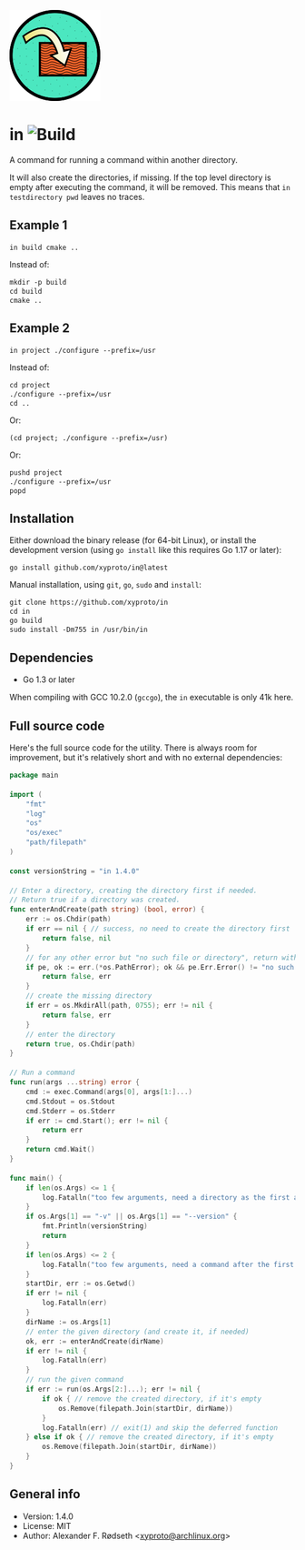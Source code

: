![logo](img/in_160.png)

# in ![Build](https://github.com/xyproto/in/workflows/Build/badge.svg)

A command for running a command within another directory.

It will also create the directories, if missing. If the top level directory is empty after executing the command, it will be removed. This means that `in testdirectory pwd` leaves no traces.

## Example 1

    in build cmake ..

Instead of:

    mkdir -p build
    cd build
    cmake ..

## Example 2

    in project ./configure --prefix=/usr

Instead of:

    cd project
    ./configure --prefix=/usr
    cd ..

Or:

    (cd project; ./configure --prefix=/usr)

Or:

    pushd project
    ./configure --prefix=/usr
    popd

## Installation

Either download the binary release (for 64-bit Linux), or install the development version (using `go install` like this requires Go 1.17 or later):

    go install github.com/xyproto/in@latest

Manual installation, using `git`, `go`, `sudo` and `install`:

    git clone https://github.com/xyproto/in
    cd in
    go build
    sudo install -Dm755 in /usr/bin/in

## Dependencies

* Go 1.3 or later

When compiling with GCC 10.2.0 (`gccgo`), the `in` executable is only 41k here.

## Full source code

Here's the full source code for the utility. There is always room for improvement, but it's relatively short and with no external dependencies:

```go
package main

import (
    "fmt"
    "log"
    "os"
    "os/exec"
    "path/filepath"
)

const versionString = "in 1.4.0"

// Enter a directory, creating the directory first if needed.
// Return true if a directory was created.
func enterAndCreate(path string) (bool, error) {
    err := os.Chdir(path)
    if err == nil { // success, no need to create the directory first
        return false, nil
    }
    // for any other error but "no such file or directory", return with an error
    if pe, ok := err.(*os.PathError); ok && pe.Err.Error() != "no such file or directory" {
        return false, err
    }
    // create the missing directory
    if err = os.MkdirAll(path, 0755); err != nil {
        return false, err
    }
    // enter the directory
    return true, os.Chdir(path)
}

// Run a command
func run(args ...string) error {
    cmd := exec.Command(args[0], args[1:]...)
    cmd.Stdout = os.Stdout
    cmd.Stderr = os.Stderr
    if err := cmd.Start(); err != nil {
        return err
    }
    return cmd.Wait()
}

func main() {
    if len(os.Args) <= 1 {
        log.Fatalln("too few arguments, need a directory as the first argument")
    }
    if os.Args[1] == "-v" || os.Args[1] == "--version" {
        fmt.Println(versionString)
        return
    }
    if len(os.Args) <= 2 {
        log.Fatalln("too few arguments, need a command after the first argument")
    }
    startDir, err := os.Getwd()
    if err != nil {
        log.Fatalln(err)
    }
    dirName := os.Args[1]
    // enter the given directory (and create it, if needed)
    ok, err := enterAndCreate(dirName)
    if err != nil {
        log.Fatalln(err)
    }
    // run the given command
    if err := run(os.Args[2:]...); err != nil {
        if ok { // remove the created directory, if it's empty
            os.Remove(filepath.Join(startDir, dirName))
        }
        log.Fatalln(err) // exit(1) and skip the deferred function
    } else if ok { // remove the created directory, if it's empty
        os.Remove(filepath.Join(startDir, dirName))
    }
}
```

## General info

* Version: 1.4.0
* License: MIT
* Author: Alexander F. Rødseth &lt;xyproto@archlinux.org&gt;
